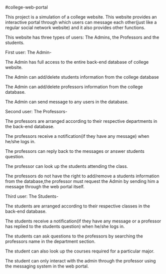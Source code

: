 #college-web-portal


This project is a simulation of a college website.
This website provides an interactive portal through which users can message each other(just like a regular social network website) and it also provides other functions.

This website has three types of users: The Admins, the Professors and the students.


First user: The Admin-


  The Admin has full access to the entire back-end database of college website.
  
  The Admin can add/delete students information from the college database
  
  The Admin can add/delete professors information from the college database.
  
  The Admin can send message to any users in the database.
  
  
  
Second user: The Professors-

  The professors are arranged according to their respective departments in the back-end database.
  
  The professors receive a notification(if they have any message) when he/she logs in.
  
  The professors can reply back to the messages or answer students question.
  
  The professor can look up the students attending the class.
  
  The professors do not have the right to add/remove a students information from the database,the professor must request the Admin by sending him a message through the web portal itself.
  
  
Third user: The Students-

  The students are arranged according to their respective classes in the back-end database.
  
  The students receive a notification(if they have any message or a professor has replied to the students question) when he/she logs in.
  
  The students can ask questions to the professors by searching the professors name in the department section.
  
  The student can also look up the courses required for a particular major.
  
  The student can only interact with the admin through the professor using the messaging system in the web portal.
  
  
  
    




